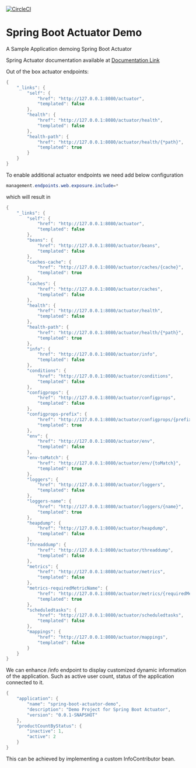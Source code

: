 
[![CircleCI](https://circleci.com/gh/devprathamesh/spring-boot-actuator-demo/tree/main.svg?style=svg)](https://circleci.com/gh/devprathamesh/spring-boot-actuator-demo/tree/main)
# Spring Boot Actuator Demo

A Sample Application demoing Spring Boot Actuator

Spring Actuator documentation available at [Documentation Link](https://docs.spring.io/spring-boot/docs/2.5.6/reference/html/actuator.html "Documentation")

Out of the box actuator endpoints:
```java
{
    "_links": {
        "self": {
            "href": "http://127.0.0.1:8080/actuator",
            "templated": false
        },
        "health": {
            "href": "http://127.0.0.1:8080/actuator/health",
            "templated": false
        },
        "health-path": {
            "href": "http://127.0.0.1:8080/actuator/health/{*path}",
            "templated": true
        }
    }
}
```

To enable additional actuator endpoints we need add below configuration
```java
management.endpoints.web.exposure.include=*
```
which will result in

```java
{
    "_links": {
        "self": {
            "href": "http://127.0.0.1:8080/actuator",
            "templated": false
        },
        "beans": {
            "href": "http://127.0.0.1:8080/actuator/beans",
            "templated": false
        },
        "caches-cache": {
            "href": "http://127.0.0.1:8080/actuator/caches/{cache}",
            "templated": true
        },
        "caches": {
            "href": "http://127.0.0.1:8080/actuator/caches",
            "templated": false
        },
        "health": {
            "href": "http://127.0.0.1:8080/actuator/health",
            "templated": false
        },
        "health-path": {
            "href": "http://127.0.0.1:8080/actuator/health/{*path}",
            "templated": true
        },
        "info": {
            "href": "http://127.0.0.1:8080/actuator/info",
            "templated": false
        },
        "conditions": {
            "href": "http://127.0.0.1:8080/actuator/conditions",
            "templated": false
        },
        "configprops": {
            "href": "http://127.0.0.1:8080/actuator/configprops",
            "templated": false
        },
        "configprops-prefix": {
            "href": "http://127.0.0.1:8080/actuator/configprops/{prefix}",
            "templated": true
        },
        "env": {
            "href": "http://127.0.0.1:8080/actuator/env",
            "templated": false
        },
        "env-toMatch": {
            "href": "http://127.0.0.1:8080/actuator/env/{toMatch}",
            "templated": true
        },
        "loggers": {
            "href": "http://127.0.0.1:8080/actuator/loggers",
            "templated": false
        },
        "loggers-name": {
            "href": "http://127.0.0.1:8080/actuator/loggers/{name}",
            "templated": true
        },
        "heapdump": {
            "href": "http://127.0.0.1:8080/actuator/heapdump",
            "templated": false
        },
        "threaddump": {
            "href": "http://127.0.0.1:8080/actuator/threaddump",
            "templated": false
        },
        "metrics": {
            "href": "http://127.0.0.1:8080/actuator/metrics",
            "templated": false
        },
        "metrics-requiredMetricName": {
            "href": "http://127.0.0.1:8080/actuator/metrics/{requiredMetricName}",
            "templated": true
        },
        "scheduledtasks": {
            "href": "http://127.0.0.1:8080/actuator/scheduledtasks",
            "templated": false
        },
        "mappings": {
            "href": "http://127.0.0.1:8080/actuator/mappings",
            "templated": false
        }
    }
} 
```

We can enhance /info endpoint to display customized dynamic information of the application.
Such as active user count, status of the application connected to it.
```java
{
    "application": {
        "name": "spring-boot-actuator-demo",
        "description": "Demo Project for Spring Boot Actuator",
        "version": "0.0.1-SNAPSHOT"
    },
    "productCountByStatus": {
        "inactive": 1,
        "active": 2
    }
}
```
This can be achieved by implementing a custom InfoContributor bean.
